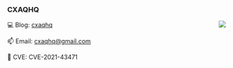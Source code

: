 ### CXAQHQ



<img align="right" src="https://github-readme-stats.vercel.app/api?username=cxaqhq&count_private=true&show_icons=true&hide=prs&theme=radical" />


💻 Blog: [cxaqhq](https://cxaqhq.github.io/)

📫 Email: cxaqhq@gmail.com

🎉 CVE: CVE-2021-43471  

